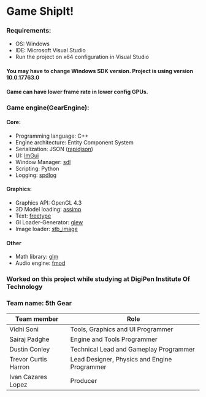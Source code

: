 # Game ShipIt!

### Requirements:
  * OS: Windows
  * IDE: Microsoft Visual Studio
  * Run the project on x64 configuration in Visual Studio
#### You may have to change Windows SDK version. Project is using version 10.0.17763.0
#### Game can have lower frame rate in lower config GPUs.
###
### Game engine(GearEngine):
#### Core:
  * Programming language: C++
  * Engine architecture: Entity Component System
  * Serialization: JSON ([rapidjson](http://rapidjson.org/))
  * UI: [ImGui](https://github.com/ocornut/imgui)
  * Window Manager: [sdl](https://www.libsdl.org/)
  * Scripting: Python
  * Logging: [spdlog](https://github.com/gabime/spdlog)
#### Graphics:
  * Graphics API: OpenGL 4.3
  * 3D Model loading: [assimp](http://www.assimp.org/)
  * Text: [freetype](https://www.freetype.org/)
  * Gl Loader-Generator: [glew](http://glew.sourceforge.net/)
  * Image loader: [stb_image](https://github.com/nothings/stb)
#### Other
  * Math library: [glm](https://glm.g-truc.net/)
  * Audio engine: [fmod](https://www.fmod.com/)
###
### Worked on this project while studying at DigiPen Institute Of Technology
### Team name: 5th Gear
Team member | Role
------------ | -----
Vidhi Soni            |  Tools, Graphics and UI Programmer
Sairaj Padghe     |  Engine and Tools Programmer
Dustin Conley      |  Technical Lead and Gameplay Programmer
Trevor Curtis Harron    |  Lead Designer, Physics and Engine Programmer
Ivan Cazares Lopez |  Producer

